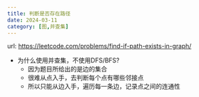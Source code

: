 ```yaml
---
title: 判断是否存在路径
date: 2024-03-11
category: [图,并查集]
---
```


url: https://leetcode.com/problems/find-if-path-exists-in-graph/



- 为什么使用并查集，不使用DFS/BFS?
  - 因为题目所给出的是边的集合
  - 很难从点入手，去判断每个点有哪些邻接点
  - 所以只能从边入手，遍历每一条边，记录点之间的连通性



